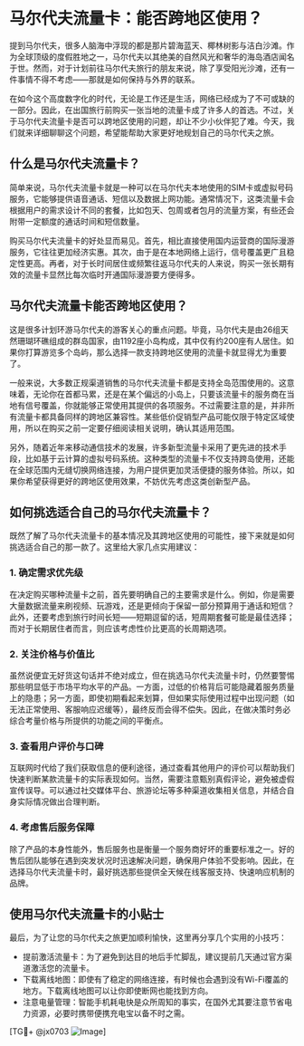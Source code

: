 # 马尔代夫流量卡：能否跨地区使用？

提到马尔代夫，很多人脑海中浮现的都是那片碧海蓝天、椰林树影与洁白沙滩。作为全球顶级的度假胜地之一，马尔代夫以其绝美的自然风光和奢华的海岛酒店闻名于世。然而，对于计划前往马尔代夫旅行的朋友来说，除了享受阳光沙滩，还有一件事情不得不考虑——那就是如何保持与外界的联系。

在如今这个高度数字化的时代，无论是工作还是生活，网络已经成为了不可或缺的一部分。因此，在出国旅行前购买一张当地的流量卡成了许多人的首选。不过，关于马尔代夫流量卡是否可以跨地区使用的问题，却让不少小伙伴犯了难。今天，我们就来详细聊聊这个问题，希望能帮助大家更好地规划自己的马尔代夫之旅。

## 什么是马尔代夫流量卡？

简单来说，马尔代夫流量卡就是一种可以在马尔代夫本地使用的SIM卡或虚拟号码服务，它能够提供语音通话、短信以及数据上网功能。通常情况下，这类流量卡会根据用户的需求设计不同的套餐，比如包天、包周或者包月的流量方案，有些还会附带一定额度的通话时间和短信数量。

购买马尔代夫流量卡的好处显而易见。首先，相比直接使用国内运营商的国际漫游服务，它往往更加经济实惠。其次，由于是在本地网络上运行，信号覆盖更广且稳定性更高。再者，对于长时间居住或频繁往返马尔代夫的人来说，购买一张长期有效的流量卡显然比每次临时开通国际漫游要方便得多。

## 马尔代夫流量卡能否跨地区使用？

这是很多计划环游马尔代夫的游客关心的重点问题。毕竟，马尔代夫是由26组天然珊瑚环礁组成的群岛国家，由1192座小岛构成，其中仅有约200座有人居住。如果你打算游览多个岛屿，那么选择一款支持跨地区使用的流量卡就显得尤为重要了。

一般来说，大多数正规渠道销售的马尔代夫流量卡都是支持全岛范围使用的。这意味着，无论你在首都马累，还是在某个偏远的小岛上，只要该流量卡的服务商在当地有信号覆盖，你就能够正常使用其提供的各项服务。不过需要注意的是，并非所有流量卡都具备同样的跨地区兼容性。某些低价促销型产品可能仅限于特定区域使用，所以在购买之前一定要仔细阅读相关说明，确认其适用范围。

另外，随着近年来移动通信技术的发展，许多新型流量卡采用了更先进的技术手段，比如基于云计算的虚拟号码系统。这种类型的流量卡不仅支持跨岛使用，还能在全球范围内无缝切换网络连接，为用户提供更加灵活便捷的服务体验。所以，如果你希望获得更好的跨地区使用效果，不妨优先考虑这类创新型产品。

## 如何挑选适合自己的马尔代夫流量卡？

既然了解了马尔代夫流量卡的基本情况及其跨地区使用的可能性，接下来就是如何挑选适合自己的那一款了。这里给大家几点实用建议：

### 1. 确定需求优先级

在决定购买哪种流量卡之前，首先要明确自己的主要需求是什么。例如，你是需要大量数据流量来刷视频、玩游戏，还是更倾向于保留一部分预算用于通话和短信？此外，还要考虑到旅行时间长短——短期逗留的话，短周期套餐可能是最佳选择；而对于长期居住者而言，则应该考虑性价比更高的长周期选项。

### 2. 关注价格与价值比

虽然说便宜无好货这句话并不绝对成立，但在挑选马尔代夫流量卡时，仍然要警惕那些明显低于市场平均水平的产品。一方面，过低的价格背后可能隐藏着服务质量上的隐患；另一方面，即使初期看起来划算，但如果实际使用过程中出现问题（如无法正常使用、客服响应迟缓等），最终反而会得不偿失。因此，在做决策时务必综合考量价格与所提供的功能之间的平衡点。

### 3. 查看用户评价与口碑

互联网时代给了我们获取信息的便利途径，通过查看其他用户的评价可以帮助我们快速判断某款流量卡的实际表现如何。当然，需要注意甄别真假评论，避免被虚假宣传误导。可以通过社交媒体平台、旅游论坛等多种渠道收集相关信息，并结合自身实际情况做出合理判断。

### 4. 考虑售后服务保障

除了产品的本身性能外，售后服务也是衡量一个服务商好坏的重要标准之一。好的售后团队能够在遇到突发状况时迅速解决问题，确保用户体验不受影响。因此，在选择马尔代夫流量卡时，最好挑选那些提供全天候在线客服支持、快速响应机制的品牌。

## 使用马尔代夫流量卡的小贴士

最后，为了让您的马尔代夫之旅更加顺利愉快，这里再分享几个实用的小技巧：

- 提前激活流量卡：为了避免到达目的地后手忙脚乱，建议提前几天通过官方渠道激活您的流量卡。
- 下载离线地图：即使有了稳定的网络连接，有时候也会遇到没有Wi-Fi覆盖的地方。下载离线地图可以让你即使断网也能找到方向。
- 注意电量管理：智能手机耗电快是众所周知的事实，在国外尤其要注意节省电力资源，必要时携带便携充电宝以备不时之需。

[TG💪+ @jx0703 ![Image](https://github.com/user-attachments/assets/dbca1d08-cadb-493c-b0ec-ad6f7a83f270)]